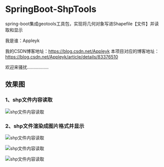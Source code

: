 # SpringBoot-ShpTools
spring-boot集成geotools工具包，实现将几何对象写进Shapefile【文件】并读取和显示


我是谁：Appleyk

我的CSDN博客地址：https://blog.csdn.net/Appleyk
本项目对应的博客地址：https://blog.csdn.net/Appleyk/article/details/83376510


欢迎来骚扰.................


## 效果图

### 1、shp文件内容读取

![shp文件内容读取](https://i.postimg.cc/L6gpv8Mg/shpreader.png)


### 2、shp文件渲染成图片格式并显示

![shp文件内容读取](https://i.postimg.cc/nzDHr4G2/shpreader2.png)

![shp文件内容读取](https://i.postimg.cc/D0GdxMdG/shpreader3.png)

![shp文件内容读取](https://i.postimg.cc/d0KM6b22/shpreader5.png)
